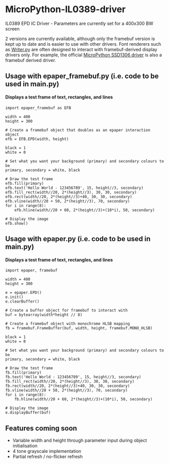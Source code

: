 # MicroPython-IL0389-driver
IL0389 EPD IC Driver - Parameters are currently set for a 400x300 BW screen

2 versions are currently available, although only the framebuf version is kept up to date and is easier to use with other drivers. Font renderers such as [Writer.py](https://github.com/peterhinch/micropython-font-to-py/blob/master/writer/WRITER.md) are often designed to interact with framebuf-derived display drivers only. For example, the official [MicroPython SSD1306 driver](https://github.com/micropython/micropython/blob/master/drivers/display/ssd1306.py) is also a framebuf derived driver.


## Usage with epaper_framebuf.py (i.e. code to be used in main.py)
#### Displays a test frame of text, rectangles, and lines

```
import epaper_framebuf as EFB

width = 400
height = 300

# Create a framebuf object that doubles as an epaper interaction object
efb = EFB.EPD(width, height)

black = 1
white = 0

# Set what you want your background (primary) and secondary colours to be
primary, secondary = white, black

# Draw the test frame
efb.fill(primary)
efb.text('Hello World - 123456789', 15, height//3, secondary)
efb.fill_rect(width//20, 2*(height//3), 30, 30, secondary)
efb.rect(width//20, 2*(height//3)+40, 30, 30, secondary)
efb.vline(width//20 + 50, 2*(height//3), 70, secondary)
for i in range(8):
    efb.hline(width//20 + 60, 2*(height//3)+(10*i), 50, secondary)

# Display the image
efb.show()

```

## Usage with epaper.py (i.e. code to be used in main.py)
#### Displays a test frame of text, rectangles, and lines

```
import epaper, framebuf

width = 400
height = 300

e = epaper.EPD()
e.init()
e.clearBuffer()

# Create a buffer object for framebuf to interact with
buf = bytearray(width*height // 8) 

# Create a framebuf object with monochrome HLSB mapping
fb = framebuf.FrameBuffer(buf, width, height, framebuf.MONO_HLSB) 

black = 1
white = 0

# Set what you want your background (primary) and secondary colours to be
primary, secondary = white, black

# Draw the test frame
fb.fill(primary)
fb.text('Hello World - 123456789', 15, height//3, secondary)
fb.fill_rect(width//20, 2*(height//3), 30, 30, secondary)
fb.rect(width//20, 2*(height//3)+40, 30, 30, secondary)
fb.vline(width//20 + 50, 2*(height//3), 70, secondary)
for i in range(8):
    fb.hline(width//20 + 60, 2*(height//3)+(10*i), 50, secondary)

# Display the image
e.displayBuffer(buf)

```

## Features coming soon
 - Variable width and height through parameter input during object initialisation
 - 4 tone grayscale implementation
 - Partial refresh / no-flicker refresh

